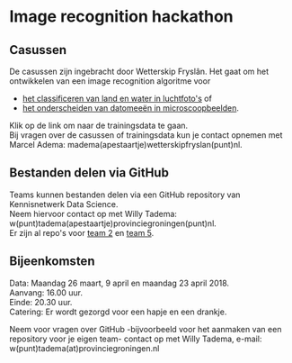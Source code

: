 
# Image recognition hackathon

## Casussen
De casussen zijn ingebracht door Wetterskip Fryslân. Het gaat om het ontwikkelen van een image recognition algoritme voor
* [het classificeren van land en water in luchtfoto's](https://github.com/KennisnetwerkDataScience/Image-recognition/tree/master/data) of
* [het onderscheiden van datomeeën in microscoopbeelden](https://github.com/KennisnetwerkDataScience/Image-recognition/tree/master/opdracht%202).      

Klik op de link om naar de trainingsdata te gaan.     
Bij vragen over de casussen of trainingsdata kun je contact opnemen met Marcel Adema: madema(apestaartje)wetterskipfryslan(punt)nl.

## Bestanden delen via GitHub
Teams kunnen bestanden delen via een GitHub repository van Kennisnetwerk Data Science.      
Neem hiervoor contact op met Willy Tadema: w(punt)tadema(apestaartje)provinciegroningen(punt)nl.     
Er zijn al repo's voor [team 2](./teampje2) en [team 5](./team5).

## Bijeenkomsten
Data: Maandag 26 maart, 9 april en maandag 23 april 2018.     
Aanvang: 16.00 uur.     
Einde: 20.30 uur.     
Catering: Er wordt gezorgd voor een hapje en een drankje.

Neem voor vragen over GitHub -bijvoorbeeld voor het aanmaken van een repository voor je eigen team- contact op met Willy Tadema, e-mail: w(punt)tadema(at)provinciegroningen.nl
